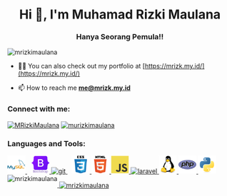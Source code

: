 
<h1 align="center">Hi 👋, I'm Muhamad Rizki Maulana</h1>
<h3 align="center"> Hanya Seorang Pemula!!</h3>

<!--<p align="left"> <img src="https://komarev.com/ghpvc/?username=bayu1s&label=Profile%20views&color=129e00&style=plastic" alt="bayu1s" /> </p>
<img align="right" alt="Coding" width="250" height="400" src="byu.jpg"> -->

<p align="left"> <img src="https://komarev.com/ghpvc/?username=mrizkimaulana&label=Profile%20views&color=0e75b6&style=flat" alt="mrizkimaulana" /> </p>

- 👨‍💻 You can also check out my portfolio at [https://mrizk.my.id/](https://mrizk.my.id/)

- 📫 How to reach me **me@mrizk.my.id**


<h3 align="left">Connect with me:</h3>
<p align="left">

<a href="https://www.linkedin.com/in/muhamad-rizki-maulana-385698269/" target="blank"><img align="center" src="https://raw.githubusercontent.com/rahuldkjain/github-profile-readme-generator/master/src/images/icons/Social/linked-in-alt.svg" alt="MRizkiMaulana" height="30" width="40" /></a>
<a href="https://instagram.com/murizkimaulana" target="blank"><img align="center" src="https://raw.githubusercontent.com/rahuldkjain/github-profile-readme-generator/master/src/images/icons/Social/instagram.svg" alt="murizkimaulana" height="30" width="40" /></a>

</p>

<h3 align="left">Languages and Tools:</h3>

<p align="left"> 
    <a href="https://www.mysql.com/" target="_blank" rel="noreferrer" style="margin-right: 10px;"> 
    <img src="https://raw.githubusercontent.com/devicons/devicon/master/icons/mysql/mysql-original-wordmark.svg" alt="mysql" width="40" height="40"/> 
  </a> <a href="https://getbootstrap.com" target="_blank" rel="noreferrer"> <img src="https://raw.githubusercontent.com/devicons/devicon/master/icons/bootstrap/bootstrap-original-wordmark.svg" alt="bootstrap" width="40" height="40"/> </a> <a href="https://git-scm.com/" target="_blank" rel="noreferrer" style="margin-right: 10px;"> 
    <img src="https://www.vectorlogo.zone/logos/git-scm/git-scm-icon.svg" alt="git" width="40" height="40"/> 
  </a>  <a href="https://www.w3schools.com/css/" target="_blank" rel="noreferrer"> <img src="https://raw.githubusercontent.com/devicons/devicon/master/icons/css3/css3-original-wordmark.svg" alt="css3" width="40" height="40"/> </a> <a href="https://www.w3.org/html/" target="_blank" rel="noreferrer"> <img src="https://raw.githubusercontent.com/devicons/devicon/master/icons/html5/html5-original-wordmark.svg" alt="html5" width="40" height="40"/> </a> <a href="https://developer.mozilla.org/en-US/docs/Web/JavaScript" target="_blank" rel="noreferrer"> <img src="https://raw.githubusercontent.com/devicons/devicon/master/icons/javascript/javascript-original.svg" alt="javascript" width="40" height="40"/> </a> <a href="https://laravel.com/" target="_blank" rel="noreferrer"> <img src="https://download.logo.wine/logo/Laravel/Laravel-Logo.wine.png" alt="laravel" width="40" height="40"/> </a> <a href="https://www.linux.org/" target="_blank" rel="noreferrer"> <img src="https://raw.githubusercontent.com/devicons/devicon/master/icons/linux/linux-original.svg" alt="linux" width="40" height="40"/> </a> <a href="https://www.php.net" target="_blank" rel="noreferrer"> <img src="https://raw.githubusercontent.com/devicons/devicon/master/icons/php/php-original.svg" alt="php" width="40" height="40"/> </a> <a href="https://www.python.org" target="_blank" rel="noreferrer"> <img src="https://raw.githubusercontent.com/devicons/devicon/master/icons/python/python-original.svg" alt="python" width="40"

<p><img align="left" src="https://github-readme-stats.vercel.app/api/top-langs?username=mrizkimaulana&show_icons=true&locale=en&layout=compact" alt="mrizkimaulana" /></p>

<p>&nbsp;<img align="center" src="https://github-readme-stats.vercel.app/api?username=mrizkimaulana&show_icons=true&locale=en" alt="mrizkimaulana" /></p>
